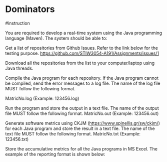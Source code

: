 # Dominators

#instruction

You are required to develop a real-time system using the Java programming language (Maven). The system should be able to:

Get a list of repositories from Github Issues. Refer to the link below for the testing purpose.
https://github.com/STIW3054-A191/Assignments/issues/1

Download all the repositories from the list to your computer/laptop using Java threads.

Compile the Java program for each repository. If the Java program cannot be compiled, send the error messages to a log file. The name of the log file MUST follow the following format.

MatricNo.log (Example: 123456.log)

Run the program and store the output in a text file. The name of the output file MUST follow the following format.
MatricNo.out (Example: 123456.out)

Generate software metrics using CKJM (https://www.spinellis.gr/sw/ckjm/) for each Java program and store the result in a text file. The name of the text file MUST follow the following format.
MatricNo.txt (Example: 123456.txt)

Store the accumulative metrics for all the Java programs in MS Excel. The example of the reporting format is shown below:
